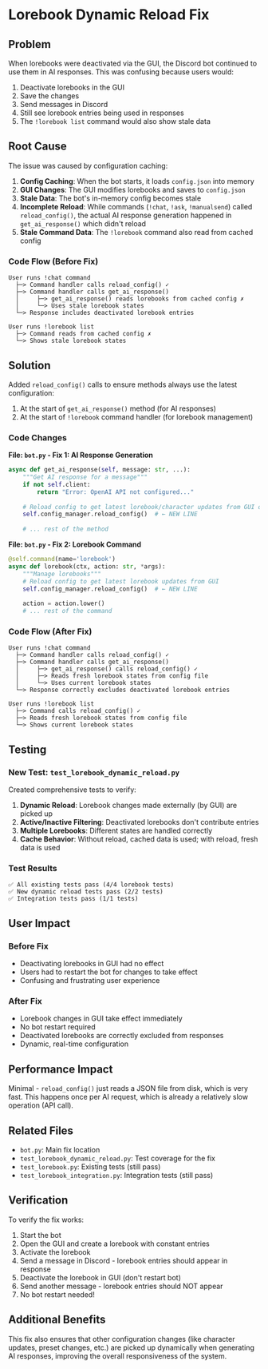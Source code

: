 # Lorebook Dynamic Reload Fix

## Problem

When lorebooks were deactivated via the GUI, the Discord bot continued to use them in AI responses. This was confusing because users would:
1. Deactivate lorebooks in the GUI
2. Save the changes
3. Send messages in Discord
4. Still see lorebook entries being used in responses
5. The `!lorebook list` command would also show stale data

## Root Cause

The issue was caused by configuration caching:

1. **Config Caching**: When the bot starts, it loads `config.json` into memory
2. **GUI Changes**: The GUI modifies lorebooks and saves to `config.json` 
3. **Stale Data**: The bot's in-memory config becomes stale
4. **Incomplete Reload**: While commands (`!chat`, `!ask`, `!manualsend`) called `reload_config()`, the actual AI response generation happened in `get_ai_response()` which didn't reload
5. **Stale Command Data**: The `!lorebook` command also read from cached config

### Code Flow (Before Fix)

```
User runs !chat command
  ├─> Command handler calls reload_config() ✓
  ├─> Command handler calls get_ai_response()
  │     ├─> get_ai_response() reads lorebooks from cached config ✗
  │     └─> Uses stale lorebook states
  └─> Response includes deactivated lorebook entries

User runs !lorebook list
  ├─> Command reads from cached config ✗
  └─> Shows stale lorebook states
```

## Solution

Added `reload_config()` calls to ensure methods always use the latest configuration:

1. At the start of `get_ai_response()` method (for AI responses)
2. At the start of `!lorebook` command handler (for lorebook management)

### Code Changes

**File: `bot.py` - Fix 1: AI Response Generation**
```python
async def get_ai_response(self, message: str, ...):
    """Get AI response for a message"""
    if not self.client:
        return "Error: OpenAI API not configured..."
    
    # Reload config to get latest lorebook/character updates from GUI or other sources
    self.config_manager.reload_config()  # ← NEW LINE
    
    # ... rest of the method
```

**File: `bot.py` - Fix 2: Lorebook Command**
```python
@self.command(name='lorebook')
async def lorebook(ctx, action: str, *args):
    """Manage lorebooks"""
    # Reload config to get latest lorebook updates from GUI
    self.config_manager.reload_config()  # ← NEW LINE
    
    action = action.lower()
    # ... rest of the command
```

### Code Flow (After Fix)

```
User runs !chat command
  ├─> Command handler calls reload_config() ✓
  ├─> Command handler calls get_ai_response()
  │     ├─> get_ai_response() calls reload_config() ✓
  │     ├─> Reads fresh lorebook states from config file
  │     └─> Uses current lorebook states
  └─> Response correctly excludes deactivated lorebook entries

User runs !lorebook list
  ├─> Command calls reload_config() ✓
  ├─> Reads fresh lorebook states from config file
  └─> Shows current lorebook states
```

## Testing

### New Test: `test_lorebook_dynamic_reload.py`

Created comprehensive tests to verify:

1. **Dynamic Reload**: Lorebook changes made externally (by GUI) are picked up
2. **Active/Inactive Filtering**: Deactivated lorebooks don't contribute entries
3. **Multiple Lorebooks**: Different states are handled correctly
4. **Cache Behavior**: Without reload, cached data is used; with reload, fresh data is used

### Test Results

```
✅ All existing tests pass (4/4 lorebook tests)
✅ New dynamic reload tests pass (2/2 tests)
✅ Integration tests pass (1/1 tests)
```

## User Impact

### Before Fix
- Deactivating lorebooks in GUI had no effect
- Users had to restart the bot for changes to take effect
- Confusing and frustrating user experience

### After Fix
- Lorebook changes in GUI take effect immediately
- No bot restart required
- Deactivated lorebooks are correctly excluded from responses
- Dynamic, real-time configuration

## Performance Impact

Minimal - `reload_config()` just reads a JSON file from disk, which is very fast. This happens once per AI request, which is already a relatively slow operation (API call).

## Related Files

- `bot.py`: Main fix location
- `test_lorebook_dynamic_reload.py`: Test coverage for the fix
- `test_lorebook.py`: Existing tests (still pass)
- `test_lorebook_integration.py`: Integration tests (still pass)

## Verification

To verify the fix works:

1. Start the bot
2. Open the GUI and create a lorebook with constant entries
3. Activate the lorebook
4. Send a message in Discord - lorebook entries should appear in response
5. Deactivate the lorebook in GUI (don't restart bot)
6. Send another message - lorebook entries should NOT appear
7. No bot restart needed!

## Additional Benefits

This fix also ensures that other configuration changes (like character updates, preset changes, etc.) are picked up dynamically when generating AI responses, improving the overall responsiveness of the system.
